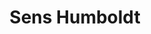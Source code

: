 ---
order: 5
thumbnail: /images/brokers-and-realtors/portfolio/sens-humboldt/thumbnail.jpg
title: Sens Humboldt
credit: ATV
slides:
  - image: /images/brokers-and-realtors/portfolio/sens-humboldt/slide-1.jpg
    proportion: video
  - image: /images/brokers-and-realtors/portfolio/sens-humboldt/slide-2.jpg
    proportion: video
  - image: /images/brokers-and-realtors/portfolio/sens-humboldt/slide-3.jpg
    proportion: video
  - image: /images/brokers-and-realtors/portfolio/sens-humboldt/slide-4.jpg
    proportion: video
---